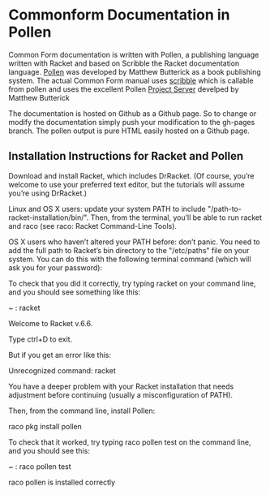 
# Commonform Documentation in Pollen

Common Form documentation is written with Pollen, a publishing language written with Racket and based on Scribble the Racket documentation language. [Pollen](http://docs.racket-lang.org/pollen/) was developed by Matthew Butterick as a book publishing system. The actual Common Form manual uses [scribble](https://docs.racket-lang.org/scribble/) which is callable from pollen and uses the excellent Pollen [Project Server](http://docs.racket-lang.org/pollen/first-tutorial.html) develped by Matthew Butterick 

The documentation is hosted on Github as a Github page. So to change or modify the documentation simply push your modification to the gh-pages branch. The pollen output is pure HTML easily hosted on a Github page.  


## Installation Instructions for Racket and Pollen

Download and install Racket, which includes DrRacket. (Of course, you’re welcome to use your preferred text editor, but the tutorials will assume you’re using DrRacket.)

Linux and OS X users: update your system PATH to include "/path-to-racket-installation/bin/". Then, from the terminal, you’ll be able to run racket and raco (see raco: Racket Command-Line Tools).

OS X users who haven’t altered your PATH before: don’t panic. You need to add the full path to Racket’s bin directory to the "/etc/paths" file on your system. You can do this with the following terminal command (which will ask you for your password):


To check that you did it correctly, try typing racket on your command line, and you should see something like this:

~ : racket

Welcome to Racket v.6.6.

>

Type ctrl+D to exit.

But if you get an error like this:

Unrecognized command: racket

You have a deeper problem with your Racket installation that needs adjustment before continuing (usually a misconfiguration of PATH).

Then, from the command line, install Pollen:

raco pkg install pollen

To check that it worked, try typing raco pollen test on the command line, and you should see this:
  
  ~ : raco pollen test

raco pollen is installed correctly




